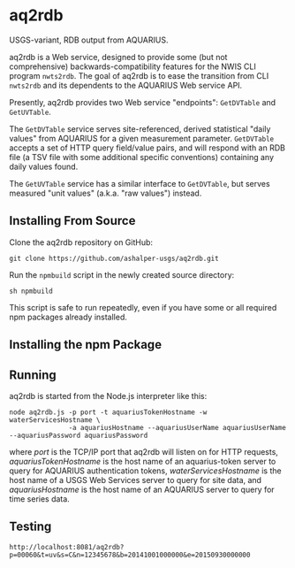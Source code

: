 # aq2rdb
USGS-variant, RDB output from AQUARIUS.

aq2rdb is a Web service, designed to provide some (but not comprehensive) backwards-compatibility features for the NWIS CLI program `nwts2rdb`. The goal of aq2rdb is to ease the transition from CLI `nwts2rdb` and its dependents to the AQUARIUS Web service API.

Presently, aq2rdb provides two Web service "endpoints": `GetDVTable` and `GetUVTable`.

The `GetDVTable` service serves site-referenced, derived statistical "daily values" from AQUARIUS for a given measurement parameter. `GetDVTable` accepts a set of HTTP query field/value pairs, and will respond with an RDB file (a TSV file with some additional specific conventions) containing any daily values found.

The `GetUVTable` service has a similar interface to `GetDVTable`, but serves measured "unit values" (a.k.a. "raw values") instead.

## Installing From Source
Clone the aq2rdb repository on GitHub:

    git clone https://github.com/ashalper-usgs/aq2rdb.git

Run the `npmbuild` script in the newly created source directory:

    sh npmbuild
    
This script is safe to run repeatedly, even if you have some or all required npm packages already installed.

## Installing the npm Package

## Running
aq2rdb is started from the Node.js interpreter like this:

    node aq2rdb.js -p port -t aquariusTokenHostname -w waterServicesHostname \
                   -a aquariusHostname --aquariusUserName aquariusUserName --aquariusPassword aquariusPassword

where *port* is the TCP/IP port that aq2rdb will listen on for HTTP requests, *aquariusTokenHostname* is the host name of an aquarius-token server to query for AQUARIUS authentication tokens, *waterServicesHostname* is the host name of a USGS Web Services server to query for site data, and *aquariusHostname* is the host name of an AQUARIUS server to query for time series data.

## Testing
    http://localhost:8081/aq2rdb?p=00060&t=uv&s=C&n=12345678&b=20141001000000&e=20150930000000